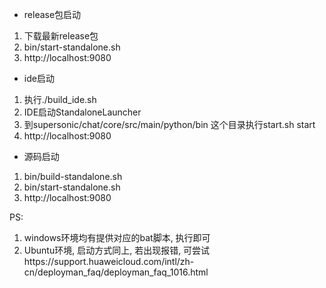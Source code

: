 * release包启动
1. 下载最新release包
2. bin/start-standalone.sh
3. http://localhost:9080

* ide启动
1. 执行./build_ide.sh
2. IDE启动StandaloneLauncher
3. 到supersonic/chat/core/src/main/python/bin 这个目录执行start.sh start
4. http://localhost:9080

* 源码启动
1. bin/build-standalone.sh
2. bin/start-standalone.sh
3. http://localhost:9080

PS:
1. windows环境均有提供对应的bat脚本, 执行即可
2. Ubuntu环境, 启动方式同上,  若出现报错, 可尝试https://support.huaweicloud.com/intl/zh-cn/deployman_faq/deployman_faq_1016.html